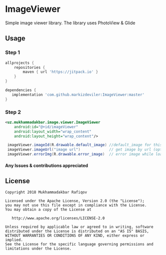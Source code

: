 # ImageViewer

 Simple image viewer library. The library uses PhotoView & Glide

## Usage	

### Step 1 
```gradle
allprojects {
    repositories {
        maven { url 'https://jitpack.io' }
    }
}

dependencies {
   implementation 'com.github.markizdeviler:ImageViewer:master'
}
``` 

### Step 2
``` xml
<uz.mukhammadakbar.image.viewer.ImageViewer
    android:id="@+id/imageViewer"
    android:layout_width="wrap_content"
    android:layout_height="wrap_content"/>
```
```java
 imageViewer.imageId(R.drawable.default_image) //default_image for this lib (optional/required)
 imageViewer.imageUrl("image url")             // get image by url (optinal/required)
 imageViewer.errorImg(R.drawable.error_image)  // error image while loading image (optional)
 ```

#### Any Issues & contributions appreciated


License
--------

    Copyright 2018 Mukhammadakbar Rafiqov

    Licensed under the Apache License, Version 2.0 (the "License");
    you may not use this file except in compliance with the License.
    You may obtain a copy of the License at

       http://www.apache.org/licenses/LICENSE-2.0

    Unless required by applicable law or agreed to in writing, software
    distributed under the License is distributed on an "AS IS" BASIS,
    WITHOUT WARRANTIES OR CONDITIONS OF ANY KIND, either express or implied.
    See the License for the specific language governing permissions and
    limitations under the License.
